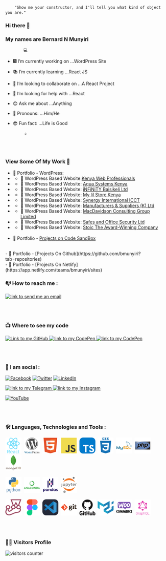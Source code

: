             
        "Show me your constructor, and I'll tell you what kind of object you are." 



### Hi there 👋 
### My names are Bernard N Munyiri

            💻
- 🎆 I’m currently working on ...WordPress Site
- 📚 I’m currently learning ...React JS
- 🔗 I’m looking to collaborate on ...A React Project
- 🙏 I’m looking for help with ...React
- 😊 Ask me about ...Anything
- 👴 Pronouns: ...Him/He
- 😎 Fun fact: ...Life is Good

           ☕
     
<br/><br/>
### View Some Of My Work 👀
- 📜 Portfolio - WordPress: 
- - 📜 WordPress Based Website:[Kenya Web Professionals](https://kenyawebprofessionals.com)
- - 📜 WordPress Based Website: [Aqua Systems Kenya](https://aquasystemskenya.co.ke)
- - 📜 WordPress Based Website: [iNFiNiTY Baisikeli Ltd](https://infinity.ke)
- - 📜 WordPress Based Website: [My lil Store Kenya](http://mylilstorekenya.com)
- - 📜 WordPress Based Website: [Synergy International ICCT](http://www.synergyicct.org)
- - 📜 WordPress Based Website: [Manufacturers & Suppliers (K) Ltd](https://mslabrasives.com)
- - 📜 WordPress Based Website: [MacDavidson Consulting Group Limited](http://www.macdavidson.co.ke)
- - 📜 WordPress Based Website: [Safes and Office Security Ltd](http://safesandofficesecurity.com)
- - 📜 WordPress Based Website: [Stoic The Award-Winning Company](http://stoiccarcentre.com)
<br/><br/>
- 📜 Portfolio - [Projects on Code SandBox](https://codesandbox.io/u/bmunyiri)
<br/>
- 📜 Portfolio - [Projects On Github](https://github.com/bmunyiri?tab=repositories)
<br/>
- 📜 Portfolio - [Projects On Netlify](https://app.netlify.com/teams/bmunyiri/sites)
<br/>

### 📭 How to reach me :

<a href="mailto:bernard.munyiri@gmail.com">
    <img alt="link to send me an email" src="https://img.shields.io/static/v1?label&message=bernard.munyiri@gmail.com&color=whitesmoke&style=flat&logo=gmail" />
</a>

<br/><br/>

### 📺 Where to see my code 

<a href="https://github.com/bmunyiri">
    <img alt="Link to my GitHub" src="https://img.shields.io/github/followers/bmunyiri?style=social&label=@bmunyiri">
</a>
<a href="https://codesandbox.io/u/bmunyiri">
    <img alt="link to my CodePen" src="https://img.shields.io/badge/CodeSandBox-bmunyiri-lightgrey"  />
</a>
<a href="https://codepen.io/bmunyiri">
    <img alt="link to my CodePen" src="https://img.shields.io/static/v1?label&message=/bmunyiri&color=000000&style=flat&logo=codepen"  />
</a>

<br/><br/>

### 🍹 I am social :

[![Facebook](https://img.shields.io/badge/Facebook-%231877F2.svg?&style=flat-square&logo=facebook&logoColor=white)](https://facebook.com/kenyawebpro) 
[![Twitter](https://img.shields.io/badge/Twitter-%231DA1F2.svg?&style=flat-square&logo=twitter&logoColor=white)](https://twitter.com/kenyawebpro) 
[![LinkedIn](https://img.shields.io/badge/LinkedIn-%230077B5.svg?&style=flat-square&logo=linkedin&logoColor=white)](https://linkedin.com/in/bernard-njiru-munyiri) 

<a href="https://t.me/Bernard">
    <img alt="link to my Telegram" src="https://img.shields.io/static/v1?label&message=@Bernard&color=26A5E4&style=flat&logo=telegram&logoColor=whitesmoke" />
</a>
<a href="https://www.instagram.com/kenyawebprofessionals">
    <img alt="link to my Instagram" src="https://img.shields.io/static/v1?label&message=@kenyawebprofessionals&color=7E3ACE&style=flat&logo=instagram&logoColor=whitesmoke" />
</a>

[![YouTube](https://img.shields.io/badge/YouTube-%23FF0000.svg?&style=flat-square&logo=youtube&logoColor=white)](https://youtube.com/channel/UCtdxACSWwzAU3VcntqyX8QQ)

<br/><br/>

### :hammer_and_wrench: Languages, Technologies and Tools :

 <img src="https://github.com/devicons/devicon/blob/master/icons/react/react-original-wordmark.svg" title="React" alt="React" width="50" height="50"/>&nbsp;
    <img src="https://github.com/devicons/devicon/blob/master/icons/wordpress/wordpress-original.svg" title="Wordpress-" alt="Wordpress-" width="50" height="50"/>&nbsp;
  <img src="https://github.com/devicons/devicon/blob/master/icons/html5/html5-original.svg" title="HTML5" alt="HTML" width="50" height="50"/>&nbsp;
  <img src="https://github.com/devicons/devicon/blob/master/icons/javascript/javascript-original.svg" title="JavaScript" alt="JavaScript" width="50" height="50"/>&nbsp;
  <img src="https://github.com/tandpfun/skill-icons/blob/main/icons/TypeScript.svg" title="TypeScript" alt="TypeScript" width="50" height="50"/>&nbsp;
  <img src="https://github.com/devicons/devicon/blob/master/icons/css3/css3-plain-wordmark.svg"  title="CSS3" alt="CSS" width="50" height="50"/>&nbsp;
  <img src="https://github.com/devicons/devicon/blob/master/icons/mysql/mysql-original-wordmark.svg" title="MySQL"  alt="MySQL" width="50" height="50"/>&nbsp;
   <img src="https://github.com/devicons/devicon/blob/master/icons/php/php-original.svg" title="php" alt="php" width="50" height="50"/>&nbsp;
   <img src="https://github.com/devicons/devicon/blob/master/icons/mongodb/mongodb-original-wordmark.svg" title="MongoDB" alt="MongoDB" width="50" height="50"/>&nbsp;
        <br />
        <br />
     <img src="https://github.com/devicons/devicon/blob/master/icons/python/python-original-wordmark.svg" title="Python"  alt="Python" width="50" height="50"/>&nbsp;
  <img src="https://github.com/devicons/devicon/blob/master/icons/anaconda/anaconda-original-wordmark.svg" title="anaconda" alt="anaconda" width="50" height="50"/>&nbsp;
   <img src="https://github.com/devicons/devicon/blob/master/icons/pandas/pandas-original-wordmark.svg" title="Pandas" alt="Pandas" width="50" height="50"/>&nbsp;
  <img src="https://github.com/devicons/devicon/blob/master/icons/jupyter/jupyter-original-wordmark.svg" title="jupyter" alt="jupyter" width="50" height="50"/>&nbsp;
   <br />
      <br />
        <img src="https://github.com/devicons/devicon/blob/master/icons/jest/jest-plain.svg" title="Figma" alt="Jest" width="50" height="50"/>&nbsp;
        <img src="https://github.com/devicons/devicon/blob/master/icons/figma/figma-original.svg" title="Figma" alt="Figma" width="50" height="50"/>&nbsp;
     <img src="https://github.com/tandpfun/skill-icons/blob/main/icons/VSCode-Dark.svg" title="VisualStudio" alt="VisualStudio" width="50" height="50"/>&nbsp;
       <img src="https://github.com/devicons/devicon/blob/master/icons/git/git-original-wordmark.svg" title="git" alt="git" width="50" height="50"/>&nbsp;
  <img src="https://github.com/devicons/devicon/blob/master/icons/github/github-original-wordmark.svg" title="github" alt="github" width="50" height="50"/>&nbsp;
     <img src="https://github.com/devicons/devicon/blob/master/icons/materialui/materialui-original.svg" title="Materialui" alt="Materialui" width="50" height="50"/>&nbsp;
    <img src="https://github.com/devicons/devicon/blob/master/icons/woocommerce/woocommerce-original-wordmark.svg" title="Woocommerce" alt="Woocommerce" width="50" height="50"/>&nbsp;
    <img src="https://github.com/devicons/devicon/blob/master/icons/graphql/graphql-plain-wordmark.svg" title="GraphQL" alt="GraphQL" width="50" height="50"/>&nbsp;
  
<br/><br/>

### 🚴‍♂️ Visitors  Profile
<img alt="visitors counter" src="https://profile-counter.glitch.me/bmunyiri/count.svg">

<br/><br/>

